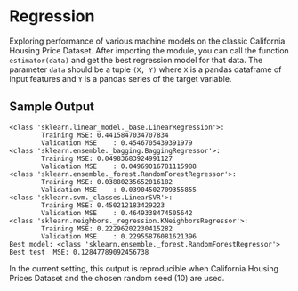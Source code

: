 # Regression
Exploring performance of various machine models on the classic California Housing Price Dataset.
After importing the module, you can call the function `estimator(data)` and get the best regression model for that data.
The parameter `data` should be a tuple `(X, Y)` where `X` is a pandas dataframe of input features and `Y` is a pandas series of the target variable.

## Sample Output

```
<class 'sklearn.linear_model._base.LinearRegression'>:
        Training MSE: 0.4415847034707834
        Validation MSE    : 0.4546705439391979
<class 'sklearn.ensemble._bagging.BaggingRegressor'>:
        Training MSE: 0.04983683924991127
        Validation MSE    : 0.04969016781115988
<class 'sklearn.ensemble._forest.RandomForestRegressor'>:
        Training MSE: 0.03880235652016182
        Validation MSE    : 0.03904502709355855
<class 'sklearn.svm._classes.LinearSVR'>:
        Training MSE: 0.450212183429223
        Validation MSE    : 0.4649338474505642
<class 'sklearn.neighbors._regression.KNeighborsRegressor'>:
        Training MSE: 0.22296202230415282
        Validation MSE    : 0.22955876081621396
Best model: <class 'sklearn.ensemble._forest.RandomForestRegressor'>
Best test  MSE: 0.12847789092456738
```
In the current setting, this output is reproducible when California Housing Prices Dataset and the chosen random seed (10) are used.
